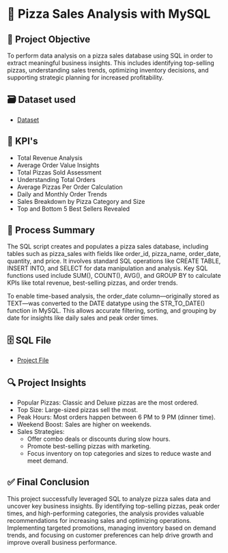 # 🍕 Pizza Sales Analysis with MySQL

## 🎯 Project Objective
To perform data analysis on a pizza sales database using SQL in order to extract meaningful business insights. This includes identifying top-selling pizzas, understanding sales trends, optimizing inventory decisions, and supporting strategic planning for increased profitability.

## 🗃️ Dataset used
- <a href="https://github.com/diveshpatil01/SQL-Pizza-Sales-Analysis/blob/main/pizza_sales.csv">Dataset</a>

## 📌 KPI's
- Total Revenue Analysis
- Average Order Value Insights
- Total Pizzas Sold Assessment
- Understanding Total Orders
- Average Pizzas Per Order Calculation
- Daily and Monthly Order Trends
- Sales Breakdown by Pizza Category and Size
- Top and Bottom 5 Best Sellers Revealed

## 🧾 Process Summary
The SQL script creates and populates a pizza sales database, including tables such as pizza_sales with fields like order_id, pizza_name, order_date, quantity, and price. It involves standard SQL operations like CREATE TABLE, INSERT INTO, and SELECT for data manipulation and analysis. Key SQL functions used include SUM(), COUNT(), AVG(), and GROUP BY to calculate KPIs like total revenue, best-selling pizzas, and order trends.

To enable time-based analysis, the order_date column—originally stored as TEXT—was converted to the DATE datatype using the STR_TO_DATE() function in MySQL. This allows accurate filtering, sorting, and grouping by date for insights like daily sales and peak order times.

## 🗄️ SQL File
- <a href="https://github.com/diveshpatil01/SQL-Pizza-Sales-Analysis/blob/main/PizzaDBScript.sql">Project File</a>

## 🔍 Project Insights
- Popular Pizzas: Classic and Deluxe pizzas are the most ordered.
- Top Size: Large-sized pizzas sell the most.
- Peak Hours: Most orders happen between 6 PM to 9 PM (dinner time).
- Weekend Boost: Sales are higher on weekends.
- Sales Strategies:
    - Offer combo deals or discounts during slow hours.
    - Promote best-selling pizzas with marketing.
    - Focus inventory on top categories and sizes to reduce waste and meet demand.
 
## ✅ Final Conclusion
This project successfully leveraged SQL to analyze pizza sales data and uncover key business insights. By identifying top-selling pizzas, peak order times, and high-performing categories, the analysis provides valuable recommendations for increasing sales and optimizing operations. Implementing targeted promotions, managing inventory based on demand trends, and focusing on customer preferences can help drive growth and improve overall business performance.

